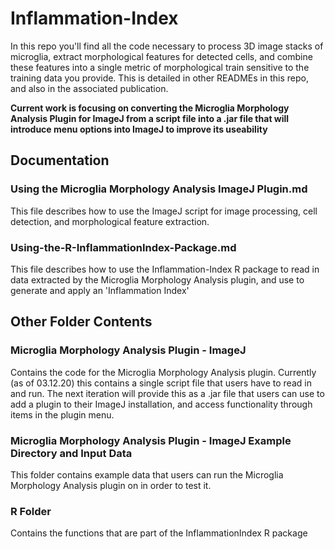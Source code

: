 # Inflammation-Index
In this repo you'll find all the code necessary to process 3D image stacks of microglia, extract morphological features for detected cells, and combine these features into a single metric of morphological train sensitive to the training data you provide. This is detailed in other READMEs in this repo, and also in the associated publication.

**Current work is focusing on converting the Microglia Morphology Analysis Plugin for ImageJ from a script file into a .jar file that will introduce menu options into ImageJ to improve its useability**

## Documentation

### Using the Microglia Morphology Analysis ImageJ Plugin.md

This file describes how to use the ImageJ script for image processing, cell detection, and morphological feature extraction.

### Using-the-R-InflammationIndex-Package.md

This file describes how to use the Inflammation-Index R package to read in data extracted by the Microglia Morphology Analysis plugin, and use to generate and apply an 'Inflammation Index'

## Other Folder Contents

### Microglia Morphology Analysis Plugin - ImageJ

Contains the code for the Microglia Morphology Analysis plugin. Currently (as of 03.12.20) this contains a single script file that users have to read in and run. The next iteration will provide this as a .jar file that users can use to add a plugin to their ImageJ installation, and access functionality through items in the plugin menu.

### Microglia Morphology Analysis Plugin - ImageJ Example Directory and Input Data

This folder contains example data that users can run the Microglia Morphology Analysis plugin on in order to test it.

### R Folder

Contains the functions that are part of the InflammationIndex R package
